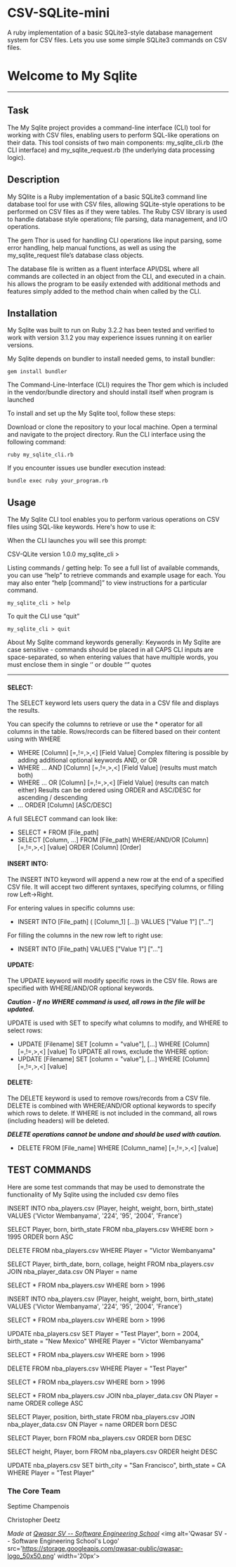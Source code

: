 # CSV-SQLite-mini
A ruby implementation of a basic SQLite3-style database management system for CSV files. Lets you use some simple SQLite3 commands on CSV files.

# Welcome to My Sqlite
***

## Task
The My Sqlite project provides a command-line interface (CLI) tool for working with CSV files, enabling users to perform SQL-like operations on their data. 
This tool consists of two main components: my_sqlite_cli.rb (the CLI interface) and my_sqlite_request.rb (the underlying data processing logic). 

## Description
My SQlite is a Ruby implementation of a basic SQLite3 command line database tool for use with CSV files, allowing SQLite-style operations to be performed on CSV files as if they were tables.
The Ruby CSV library is used to handle database style operations; file parsing, data management, and I/O operations.

The gem Thor is used for handling CLI operations like input parsing, some error handling, help manual functions, as well as using the my_sqlite_request file’s database class objects.

The database file is written as a fluent interface API/DSL where all commands are collected in an object from the CLI, and executed in a chain. 
his allows the program to be easily extended with additional methods and features simply added to the method chain when called by the CLI. 

## Installation
My Sqlite was built to run on Ruby 3.2.2 has been tested and verified to work with version 3.1.2 you may experience issues running it on earlier versions.

My Sqlite depends on bundler to install needed gems, to install bundler:

```gem install bundler```

The Command-Line-Interface (CLI) requires the Thor gem which is included in the vendor/bundle directory and should install itself when program is launched

To install and set up the My Sqlite tool, follow these steps:

Download or clone the repository to your local machine.
Open a terminal and navigate to the project directory.
Run the CLI interface using the following command:

```ruby my_sqlite_cli.rb```

If you encounter issues use bundler execution instead:

```bundle exec ruby your_program.rb```


## Usage
The My Sqlite CLI tool enables you to perform various operations on CSV files using SQL-like keywords. Here's how to use it:

When the CLI launches you will see this prompt:

CSV-QLite version 1.0.0
my_sqlite_cli >

Listing commands / getting help:
To see a full list of available commands, you can use “help” to retrieve commands and example usage for each. 
You may also enter “help [command]” to view instructions for a particular command.

```my_sqlite_cli > help```

To quit the CLI use “quit”

```my_sqlite_cli > quit```

About My Sqlite command keywords generally:
Keywords in My Sqlite are case sensitive - commands should be placed in all CAPS
CLI inputs are space-separated, so when entering values that have multiple words, you must enclose them in single ‘’ or double “” quotes

*******

#### SELECT:

The SELECT keyword lets users query the data in a CSV file and displays the results. 

You can specify the columns to retrieve or use the * operator for all columns in the table.
Rows/records can be filtered based on their content using with WHERE
- WHERE [Column] [=,!=,>,<] [Field Value]
Complex filtering is possible by adding additional optional keywords AND, or OR
- WHERE … AND [Column] [=,!=,>,<] [Field Value] (results must match both)
- WHERE … OR [Column] [=,!=,>,<] [Field Value] (results can match either)
Results can be ordered using ORDER and ASC/DESC for ascending / descending
- … ORDER [Column] [ASC/DESC]

A full SELECT command can look like:
- SELECT * FROM [File_path]
- SELECT [Column, ...] FROM [File_path] WHERE/AND/OR [Column] [=,!=,>,<] [value] ORDER [Column] [Order]

#### INSERT INTO:

The INSERT INTO keyword will append a new row at the end of a specified CSV file. It will accept two different syntaxes, specifying columns, or filling row Left->Right.

For entering values in specific columns use:

- INSERT INTO [File_path] ( [Column_1] [...]) VALUES ["Value 1"] ["..."]

For filling the columns in the new row left to right use:

- INSERT INTO [File_path] VALUES ["Value 1"] ["..."]

#### UPDATE:

The UPDATE keyword will modify specific rows in the CSV file. Rows are specified with WHERE/AND/OR optional keywords. 

***Caution - If no WHERE command is used, all rows in the file will be updated.***

UPDATE is used with SET to specify what columns to modify, and WHERE to select rows:
- UPDATE [Filename] SET [column = "value"], [...] WHERE [Column] [=,!=,>,<] [value] 
To UPDATE all rows, exclude the WHERE option:
- UPDATE [Filename] SET [column = "value"], [...] WHERE [Column] [=,!=,>,<] [value] 

#### DELETE:

The DELETE keyword is used to remove rows/records from a CSV file. DELETE is combined with WHERE/AND/OR optional keywords to specify which rows to delete. 
If WHERE is not included in the command, all rows (including headers) will be deleted.

***DELETE operations cannot be undone and should be used with caution.***

- DELETE FROM [File_name] WHERE [Column_name] [=,!=,>,<] [value]

## TEST COMMANDS
Here are some test commands that may be used to demonstrate the functionality of My Sqlite using the included csv demo files

INSERT INTO nba_players.csv (Player, height, weight, born, birth_state) VALUES ('Victor Wembanyama', '224', '95', '2004', 'France')

SELECT Player, born, birth_state FROM nba_players.csv WHERE born > 1995 ORDER born ASC

DELETE FROM nba_players.csv WHERE Player = "Victor Wembanyama"

SELECT Player, birth_date, born, collage, height FROM nba_players.csv JOIN nba_player_data.csv ON Player = name

SELECT * FROM nba_players.csv WHERE born > 1996

INSERT INTO nba_players.csv (Player, height, weight, born, birth_state) VALUES ('Victor Wembanyama', '224', '95', '2004', 'France')

SELECT * FROM nba_players.csv WHERE born > 1996

UPDATE nba_players.csv SET Player = "Test Player", born = 2004, birth_state = "New Mexico" WHERE Player = "Victor Wembanyama"

SELECT * FROM nba_players.csv WHERE born > 1996

DELETE FROM nba_players.csv WHERE Player = "Test Player"

SELECT * FROM nba_players.csv WHERE born > 1996

SELECT * FROM nba_players.csv JOIN nba_player_data.csv ON Player = name ORDER college ASC

SELECT Player, position, birth_state FROM nba_players.csv JOIN nba_player_data.csv ON Player = name ORDER born DESC

SELECT Player, born FROM nba_players.csv ORDER born DESC

SELECT height, Player, born FROM nba_players.csv ORDER height DESC

UPDATE nba_players.csv SET birth_city = "San Francisco", birth_state = CA WHERE Player = "Test Player"


### The Core Team
Septime Champenois

Christopher Deetz

<span><i>Made at <a href='https://qwasar.io'>Qwasar SV -- Software Engineering School</a></i></span>
<span><img alt='Qwasar SV -- Software Engineering School's Logo' src='https://storage.googleapis.com/qwasar-public/qwasar-logo_50x50.png' width='20px'></span>
